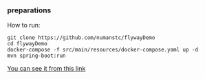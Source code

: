 ### preparations

How to run:
```
git clone https://github.com/numanstc/flywayDemo
cd flywayDemo
docker-compose -f src/main/resources/docker-compose.yaml up -d
mvn spring-boot:run
```
[You can see it from this link](http://localhost:8080/)
